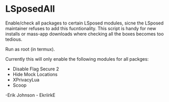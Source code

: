 # LSposedAll
 Enable/check all packages to certain LSposed modules, sicne the LSposed maintainer refuses to add this fucntionality.  This script is handy for new installs or mass-app downloads where checking all the boxes becomes too tedious.
 
Run as root (in termux).

Currently this will only enable the following modules for all packges:  
-  Disable Flag Secure 2  
-  Hide Mock Locations  
-  XPrivacyLua  
-  Scoop  

-Erik Johnson - EkriirkE
